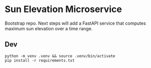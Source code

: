 # Sun Elevation Microservice

Bootstrap repo. Next steps will add a FastAPI service that computes
maximum sun elevation over a time range.

## Dev
```
python -m venv .venv && source .venv/bin/activate
pip install -r requirements.txt
```